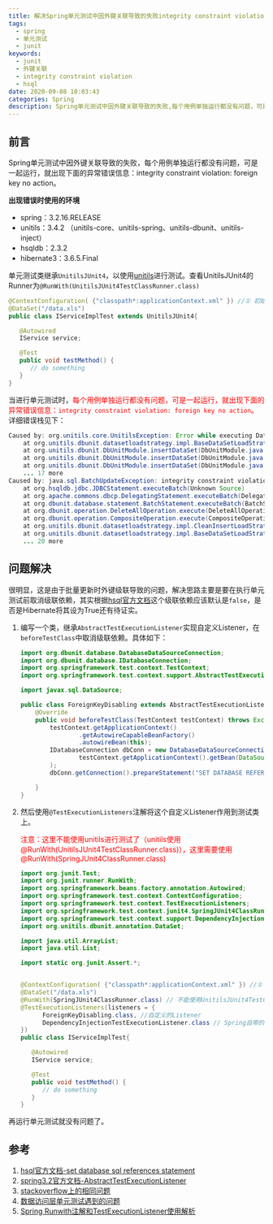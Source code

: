 ```yaml
---
title: 解决Spring单元测试中因外键关联导致的失败integrity constraint violation:foreign key no action
tags:
  - spring
  - 单元测试
  - junit
keywords:
  - junit
  - 外键关联
  - integrity constraint violation
  - hsql
date: 2020-09-08 10:03:43
categories: Spring
description: Spring单元测试中因外键关联导致的失败,每个用例单独运行都没有问题，可是一起运行，就出现下面的异常错误信息：integrity constraint violation&#58; foreign key no action。这是由于外键级联导致的问题,解决方法可以编写一个类，继承AbstractTestExecutionListener，在beforeTestClass中取消级联依赖。
---
```

## 前言

Spring单元测试中因外键关联导致的失败，每个用例单独运行都没有问题，可是一起运行，就出现下面的异常错误信息：integrity constraint violation: foreign key no action。

**出现错误时使用的环境**

- spring：3.2.16.RELEASE
- unitils：3.4.2 （unitils-core、unitils-spring、unitils-dbunit、unitils-inject）
- hsqldb：2.3.2
- hibernate3：3.6.5.Final

单元测试类继承`UnitilsJUnit4`，以使用[unitils](https://baike.baidu.com/item/Unitils)进行测试。查看UnitilsJUnit4的Runner为`@RunWith(UnitilsJUnit4TestClassRunner.class)`

```java
@ContextConfiguration( {"classpath*:applicationContext.xml" }) //① 初始化Spring容器
@DataSet("/data.xls")
public class IServiceImplTest extends UnitilsJUnit4{

   @Autowired
   IService service;

   @Test
   public void testMethod() {
      // do something
   }
}
```

当进行单元测试时，<span style="color:red">每个用例单独运行都没有问题，可是一起运行，就出现下面的异常错误信息：`integrity constraint violation: foreign key no action`。</span>详细错误栈见下：

```java
Caused by: org.unitils.core.UnitilsException: Error while executing DataSetLoadStrategy
	at org.unitils.dbunit.datasetloadstrategy.impl.BaseDataSetLoadStrategy.execute(BaseDataSetLoadStrategy.java:48)
	at org.unitils.dbunit.DbUnitModule.insertDataSet(DbUnitModule.java:342)
	at org.unitils.dbunit.DbUnitModule.insertDataSet(DbUnitModule.java:268)
	at org.unitils.dbunit.DbUnitModule.insertDataSet(DbUnitModule.java:187)
	... 17 more
Caused by: java.sql.BatchUpdateException: integrity constraint violation: foreign key no action; FKD5D67893BB8A6726 table: T_TEST_TABLENAME
	at org.hsqldb.jdbc.JDBCStatement.executeBatch(Unknown Source)
	at org.apache.commons.dbcp.DelegatingStatement.executeBatch(DelegatingStatement.java:297)
	at org.dbunit.database.statement.BatchStatement.executeBatch(BatchStatement.java:59)
	at org.dbunit.operation.DeleteAllOperation.execute(DeleteAllOperation.java:126)
	at org.dbunit.operation.CompositeOperation.execute(CompositeOperation.java:79)
	at org.unitils.dbunit.datasetloadstrategy.impl.CleanInsertLoadStrategy.doExecute(CleanInsertLoadStrategy.java:45)
	at org.unitils.dbunit.datasetloadstrategy.impl.BaseDataSetLoadStrategy.execute(BaseDataSetLoadStrategy.java:44)
	... 20 more

```

## 问题解决

很明显，这是由于批量更新时外键级联导致的问题，解决思路主要是要在执行单元测试前取消级联依赖，其实根据[hsql官方文档](http://hsqldb.org/doc/2.0/guide/index.html)这个级联依赖应该默认是`false`，是否是Hibernate将其设为True还有待证实。

1. 编写一个类，继承`AbstractTestExecutionListener`实现自定义Listener，在`beforeTestClass`中取消级联依赖。具体如下：

    ```java
    import org.dbunit.database.DatabaseDataSourceConnection;
    import org.dbunit.database.IDatabaseConnection;
    import org.springframework.test.context.TestContext;
    import org.springframework.test.context.support.AbstractTestExecutionListener;

    import javax.sql.DataSource;

    public class ForeignKeyDisabling extends AbstractTestExecutionListener {
        @Override
        public void beforeTestClass(TestContext testContext) throws Exception {
            testContext.getApplicationContext()
                    .getAutowireCapableBeanFactory()
                    .autowireBean(this);
            IDatabaseConnection dbConn = new DatabaseDataSourceConnection(
                    testContext.getApplicationContext().getBean(DataSource.class)
            );
            dbConn.getConnection().prepareStatement("SET DATABASE REFERENTIAL INTEGRITY FALSE").execute();

        }
    }
    ```

2. 然后使用`@TestExecutionListeners`注解将这个自定义Listener作用到测试类上。

    <span style="color:red">注意：这里不能使用unitils进行测试了（unitils使用@RunWith(UnitilsJUnit4TestClassRunner.class)），这里需要使用@RunWith(SpringJUnit4ClassRunner.class)</span>

    ```java
    import org.junit.Test;
    import org.junit.runner.RunWith;
    import org.springframework.beans.factory.annotation.Autowired;
    import org.springframework.test.context.ContextConfiguration;
    import org.springframework.test.context.TestExecutionListeners;
    import org.springframework.test.context.junit4.SpringJUnit4ClassRunner;
    import org.springframework.test.context.support.DependencyInjectionTestExecutionListener;
    import org.unitils.dbunit.annotation.DataSet;
    
    import java.util.ArrayList;
    import java.util.List;
    
    import static org.junit.Assert.*;
    
    
    @ContextConfiguration( {"classpath*:applicationContext.xml" }) //① 初始化Spring容器
    @DataSet("/data.xls")
    @RunWith(SpringJUnit4ClassRunner.class) // 不能使用UnitilsJUnit4TestClassRunner
    @TestExecutionListeners(listeners = {
          ForeignKeyDisabling.class, //自定义的Listener
          DependencyInjectionTestExecutionListener.class // Spring自带的对测试类中的依赖进行注入的Listener
    })
    public class IServiceImplTest{
    
       @Autowired
       IService service;
    
       @Test
       public void testMethod() {
          // do something
       }
    }
    ```

再运行单元测试就没有问题了。

## 参考

1. [hsql官方文档-set database sql references statement](http://hsqldb.org/doc/2.0/guide/management-chapt.html#mtc_sql_settings)
2. [spring3.2官方文档-AbstractTestExecutionListener](https://docs.spring.io/spring/docs/3.2.1.RELEASE/javadoc-api/org/springframework/test/context/support/AbstractTestExecutionListener.html)
3. [stackoverflow上的相同问题](https://stackoverflow.com/questions/2685274/tdd-with-hsqldb-removing-foreign-keys)
4. [数据访问层单元测试遇到的问题](https://blog.csdn.net/mydeman/article/details/9374621)
5. [Spring Runwith注解和TestExecutionListener使用解析](https://www.jianshu.com/p/375edd8d2697)